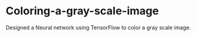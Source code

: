 # Coloring-a-gray-scale-image

Designed a Neural network using TensorFlow to color a gray scale image. 
